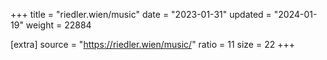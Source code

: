 +++
title = "riedler.wien/music"
date = "2023-01-31"
updated = "2024-01-19"
weight = 22884

[extra]
source = "https://riedler.wien/music/"
ratio = 11
size = 22
+++
